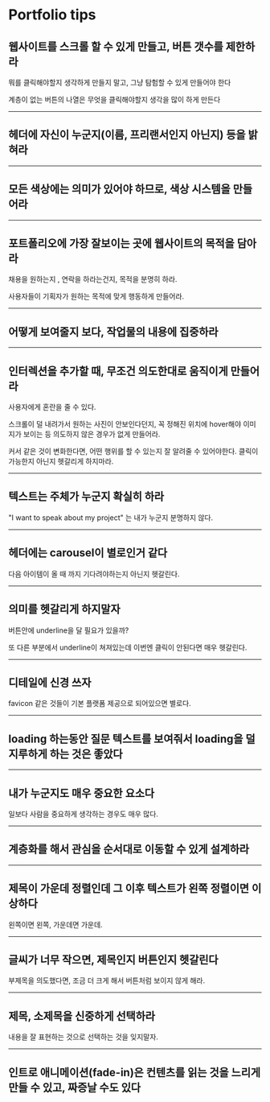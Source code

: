 # Portfolio tips

## 웹사이트를 스크롤 할 수 있게 만들고, 버튼 갯수를 제한하라

뭐를 클릭해야할지 생각하게 만들지 말고, 그냥 탐험할 수 있게 만들어야 한다

계층이 없는 버튼의 나열은 무엇을 클릭해야할지 생각을 많이 하게 만든다

---
## 헤더에 자신이 누군지(이름, 프리랜서인지 아닌지) 등을 밝혀라

---
## 모든 색상에는 의미가 있어야 하므로, 색상 시스템을 만들어라

---
## 포트폴리오에 가장 잘보이는 곳에 웹사이트의 목적을 담아라

채용을 원하는지 , 연락을 하라는건지, 목적을 분명히 하라. 

사용자들이 기획자가 원하는 목적에 맞게 행동하게 만들어라.

---
## 어떻게 보여줄지 보다, 작업물의 내용에 집중하라

---
## 인터렉션을 추가할 때, 무조건 의도한대로 움직이게 만들어라

사용자에게 혼란을 줄 수 있다.

스크롤이 덜 내려가서 원하는 사진이 안보인다던지, 꼭 정해진 위치에 hover해야 이미지가 보이는 등 의도하지 않은 경우가 없게 만들어라.

커서 같은 것이 변화한다면, 어떤 행위를 할 수 있는지 잘 알려줄 수 있어야한다. 클릭이 가능한지 아닌지 헷갈리게 하지마라.

---
## 텍스트는 주체가 누군지 확실히 하라

"I want to speak about my project" 는 내가 누군지 분명하지 않다.

---
## 헤더에는 carousel이 별로인거 같다

다음 아이템이 올 때 까지 기다려야하는지 아닌지 헷갈린다.

---
## 의미를 헷갈리게 하지말자

버튼안에 underline을 달 필요가 있을까?

또 다른 부분에서 underline이 쳐져있는데 이번엔 클릭이 안된다면 매우 헷갈린다.

---
## 디테일에 신경 쓰자

favicon 같은 것들이 기본 플랫폼 제공으로 되어있으면 별로다.

---
## loading 하는동안 질문 텍스트를 보여줘서 loading을 덜 지루하게 하는 것은 좋았다

---
## 내가 누군지도 매우 중요한 요소다

일보다 사람을 중요하게 생각하는 경우도 매우 많다.

---
## 계층화를 해서 관심을 순서대로 이동할 수 있게 설계하라

---
## 제목이 가운데 정렬인데 그 이후 텍스트가 왼쪽 정렬이면 이상하다

왼쪽이면 왼쪽, 가운데면 가운데.

---
## 글씨가 너무 작으면, 제목인지 버튼인지 헷갈린다

부제목을 의도했다면, 조금 더 크게 해서 버튼처럼 보이지 않게 해라.

---
## 제목, 소제목을 신중하게 선택하라

내용을 잘 표현하는 것으로 선택하는 것을 잊지말자.

---
## 인트로 애니메이션(fade-in)은 컨텐츠를 읽는 것을 느리게 만들 수 있고, 짜증날 수도 있다